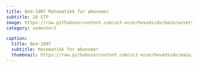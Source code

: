 ```yaml
---
title: Bed-1007 Matematikk for økonomer
subtitle: 10 STP
image: https://raw.githubusercontent.com/uit-econ/hovedside/main/assets/img/Bed-1007.jpg
category: semester1

caption:
  title: Bed-1007
  subtitle: Matematikk for økonomer
  thumbnail: https://raw.githubusercontent.com/uit-econ/hovedside/main/assets/img/Bed-1007.jpg
---
```

<script>

var emnenavn = "Bed-1007";
  
function hideModal() {
    $("#"+emnenavn).removeClass("in");
    $(".modal-backdrop").remove();
    $('body').removeClass('modal-open');
    $('body').css('padding-right', '');
    $("#"+emnenavn).hide();
} 
  
  
var observer = new MutationObserver(function(mutationsList, observer) {
    for (var mutation of mutationsList){
  
        if (mutation.attributeName == 'aria-modal' ) {
              
           var id = (mutation.target.id);
           console.log(mutation.attributeName)
            
            
           if($("#"+emnenavn).attr('aria-modal') == 'true'){
                  window.open('https://uit.instructure.com/courses/22172');
                   hideModal();
                }
            }

    }
});
observer.observe(document.getElementById(emnenavn).children[0], { attributes: true } );
  
</script>

